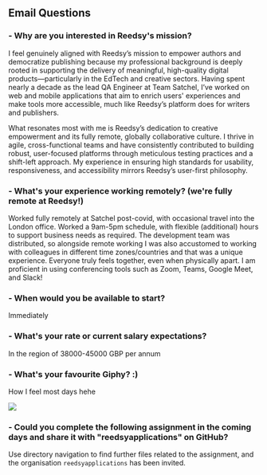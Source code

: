 
## Email Questions

### - **Why are you interested in Reedsy's mission?**

I feel genuinely aligned with Reedsy’s mission to empower authors and democratize publishing because my professional background is deeply rooted in supporting the delivery of meaningful, high-quality digital products—particularly in the EdTech and creative sectors. Having spent nearly a decade as the lead QA Engineer at Team Satchel, I’ve worked on web and mobile applications that aim to enrich users' experiences and make tools more accessible, much like Reedsy’s platform does for writers and publishers.

What resonates most with me is Reedsy’s dedication to creative empowerment and its fully remote, globally collaborative culture. I thrive in agile, cross-functional teams and have consistently contributed to building robust, user-focused platforms through meticulous testing practices and a shift-left approach. My experience in ensuring high standards for usability, responsiveness, and accessibility mirrors Reedsy’s user-first philosophy.


### - **What's your experience working remotely? (we're fully remote at Reedsy!)**

Worked fully remotely at Satchel post-covid, with occasional travel into the London office. Worked a 9am-5pm schedule, with flexible (additional) hours to support business needs as required. The development team was distributed, so alongside remote working I was also accustomed to working with colleagues in different time zones/countries and that was a unique experience. Everyone truly feels together, even when physically apart. I am proficient in using conferencing tools such as Zoom, Teams, Google Meet, and Slack!


### - **When would you be available to start?**

Immediately


### - **What's your rate or current salary expectations?**

In the region of 38000-45000 GBP per annum


### - **What's your favourite Giphy? :)**
How I feel most days hehe

![](https://media2.giphy.com/media/v1.Y2lkPTc5NDFmZGM2ejRrcDQ0dW1mYjR4eHVtcmp4Ym5xNjN6dXdpc21sNGdzdmQ2ZjU2dyZlcD12MV9naWZzX3NlYXJjaCZjdD1n/3o85xGocUH8RYoDKKs/giphy.gif)
    

### - **Could you complete the following assignment in the coming days and share it with "reedsyapplications" on GitHub?**

Use directory navigation to find further files related to the assignment, and the organisation `reedsyapplications` has been invited.
